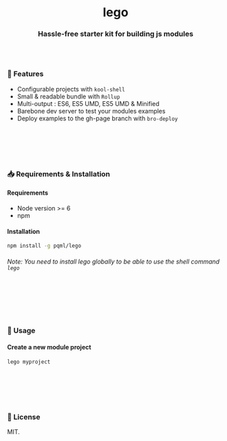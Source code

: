 <br>
<h1 align="center">lego</h1>
<h3 align="center">Hassle-free starter kit for building js modules</h3>

<br><br>

### :handbag: Features

- Configurable projects with `kool-shell`
- Small & readable bundle with `Rollup`
- Multi-output : ES6, ES5 UMD, ES5 UMD & Minified
- Barebone dev server to test your modules examples
- Deploy examples to the gh-page branch with `bro-deploy`

<br>
<h1></h1>
<br>

### :inbox_tray: Requirements & Installation

#### Requirements
- Node version >= 6
- npm

#### Installation
```sh
npm install -g pqml/lego
```
###### _Note: You need to install lego globally to be able to use the shell command `lego`_

<br>
<h1></h1>
<br>

### :muscle: Usage

#### Create a new module project
```sh
lego myproject
```


<br>
<h1></h1>
<br>

### :page_with_curl:  License
MIT.

<br><br>